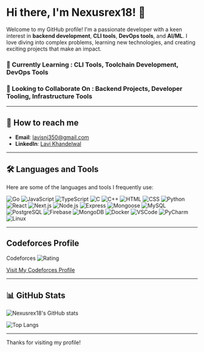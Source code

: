 # Hi there, I'm Nexusrex18! 👋

Welcome to my GitHub profile! I'm a passionate developer with a keen interest in **backend development**, **CLI tools**, **DevOps tools**, and **AI/ML**. I love diving into complex problems, learning new technologies, and creating exciting projects that make an impact.

### 🌱 Currently Learning : **CLI Tools**, **Toolchain Development**, **DevOps Tools**

### 👀 Looking to Collaborate On : **Backend Projects**, **Developer Tooling**, **Infrastructure Tools**

---

## 📧 How to reach me

- **Email**: [lavisnj350@gmail.com](mailto:lavisnj350@gmail.com)
- **LinkedIn**: [Lavi Khandelwal](https://www.linkedin.com/lavi-khandelwal?_l=en_US)

---

## 🛠️ Languages and Tools

Here are some of the languages and tools I frequently use:

![Go](https://img.shields.io/badge/-Golang-00ADD8?logo=go&logoColor=white&style=flat)
![JavaScript](https://img.shields.io/badge/-JavaScript-F7DF1E?logo=javascript&logoColor=white&style=flat)
![TypeScript](https://img.shields.io/badge/-TypeScript-007ACC?logo=typescript&logoColor=white&style=flat)
![C](https://img.shields.io/badge/-C-A8B9CC?logo=c&logoColor=white&style=flat)
![C++](https://img.shields.io/badge/-C++-00599C?logo=c%2B%2B&logoColor=white&style=flat)
![HTML](https://img.shields.io/badge/-HTML5-E34F26?logo=html5&logoColor=white&style=flat)
![CSS](https://img.shields.io/badge/-CSS3-1572B6?logo=css3&logoColor=white&style=flat)
![Python](https://img.shields.io/badge/-Python-3776AB?logo=python&logoColor=white&style=flat)
![React](https://img.shields.io/badge/-React-61DAFB?logo=react&logoColor=white&style=flat)
![Next.js](https://img.shields.io/badge/-Next.js-000000?logo=next.js&logoColor=white&style=flat)
![Node.js](https://img.shields.io/badge/-Node.js-339933?logo=node.js&logoColor=white&style=flat)
![Express](https://img.shields.io/badge/-Express-000000?logo=express&logoColor=white&style=flat)
![Mongoose](https://img.shields.io/badge/-Mongoose-880000?logoColor=white&style=flat)
![MySQL](https://img.shields.io/badge/-MySQL-4479A1?logo=mysql&logoColor=white&style=flat)
![PostgreSQL](https://img.shields.io/badge/-PostgreSQL-336791?logo=postgresql&logoColor=white&style=flat)
![Firebase](https://img.shields.io/badge/-Firebase-FFCA28?logo=firebase&logoColor=white&style=flat)
![MongoDB](https://img.shields.io/badge/-MongoDB-47A248?logo=mongodb&logoColor=white&style=flat)
![Docker](https://img.shields.io/badge/-Docker-2496ED?logo=docker&logoColor=white&style=flat)
![VSCode](https://img.shields.io/badge/-VS%20Code-007ACC?logo=visual-studio-code&logoColor=white&style=flat)
![PyCharm](https://img.shields.io/badge/-PyCharm-000000?logo=pycharm&logoColor=white&style=flat)
![Linux](https://img.shields.io/badge/-Linux-FCC624?logo=linux&logoColor=white&style=flat)

---

## Codeforces Profile

 Codeforces   ![Rating](https://img.shields.io/badge/914-Newbie-brightgreen) 

[Visit My Codeforces Profile](https://codeforces.com/profile/balagpt123)

---

## 📊 GitHub Stats

![Nexusrex18's GitHub stats](https://github-readme-stats.vercel.app/api?username=Nexusrex18&show_icons=true&theme=radical)

![Top Langs](https://github-readme-stats.vercel.app/api/top-langs/?username=Nexusrex18&layout=compact&theme=radical)

---

Thanks for visiting my profile!
